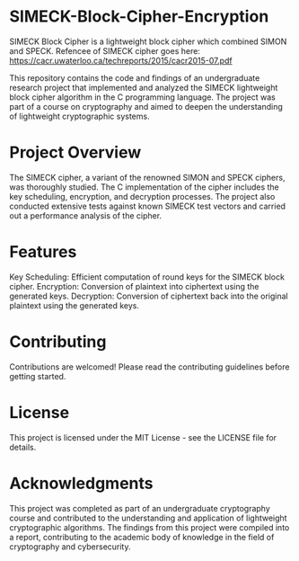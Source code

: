# SIMECK-Block-Cipher-Encryption
SIMECK Block Cipher is a lightweight block cipher which combined SIMON and SPECK.
Refencee of SIMECK cipher goes here: https://cacr.uwaterloo.ca/techreports/2015/cacr2015-07.pdf

This repository contains the code and findings of an undergraduate research project that implemented and analyzed the SIMECK lightweight block cipher algorithm in the C programming language. The project was part of a course on cryptography and aimed to deepen the understanding of lightweight cryptographic systems.

# Project Overview

The SIMECK cipher, a variant of the renowned SIMON and SPECK ciphers, was thoroughly studied. The C implementation of the cipher includes the key scheduling, encryption, and decryption processes. The project also conducted extensive tests against known SIMECK test vectors and carried out a performance analysis of the cipher.

# Features

Key Scheduling: Efficient computation of round keys for the SIMECK block cipher.
Encryption: Conversion of plaintext into ciphertext using the generated keys.
Decryption: Conversion of ciphertext back into the original plaintext using the generated keys.

# Contributing

Contributions are welcomed! Please read the contributing guidelines before getting started.

# License

This project is licensed under the MIT License - see the LICENSE file for details.

# Acknowledgments

This project was completed as part of an undergraduate cryptography course and contributed to the understanding and application of lightweight cryptographic algorithms. The findings from this project were compiled into a report, contributing to the academic body of knowledge in the field of cryptography and cybersecurity.
